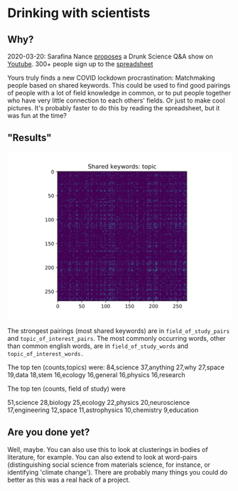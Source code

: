 # Drinking with scientists

## Why?
2020-03-20: Sarafina Nance [proposes](https://twitter.com/starstrickenSF/status/1240731356675489794) a Drunk Science Q&A show on [Youtube](https://www.youtube.com/watch?v=11JXEkmhmB8&t=3106s). 300+ people sign up to the [spreadsheet](https://docs.google.com/spreadsheets/d/1-Kigic7VoXzO31rXyLOSE4d9fQb3ZrNfplc1XC_MYmc/edit)

Yours truly finds a new COVID lockdown procrastination: Matchmaking people based on shared keywords. This could be used to find good pairings of people with a lot of field knowledge in common, or to put people together who have very little connection to each others' fields. Or just to make cool pictures. It's probably faster to do this by reading the spreadsheet, but it was fun at the time?

## "Results"
![This is ripe for a clustering algorithm](topic_viz.svg)

The strongest pairings (most shared keywords) are in `field_of_study_pairs` and `topic_of_interest_pairs`. The most commonly occurring words, other than common english words, are in `field_of_study_words` and `topic_of_interest_words.`

The top ten (counts,topics) were:
84,science
37,anything
27,why
27,space
19,data
18,stem
16,ecology
16,general
16,physics
16,research

The top ten (counts, field of study) were

51,science
28,biology
25,ecology
22,physics
20,neuroscience
17,engineering
12,space
11,astrophysics
10,chemistry
9,education

## Are you done yet?

Well, maybe. You can also use this to look at clusterings in bodies of literature, for example. You can also extend to look at word-pairs (distinguishing social science from materials science, for instance, or identifying 'climate change'). There are probably many things you could do better as this was a real hack of a project.
